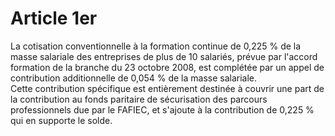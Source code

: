 # Article 1er

  
La cotisation conventionnelle à la formation continue de 0,225 % de la masse salariale des entreprises de plus de 10 salariés, prévue par l'accord formation de la branche du 23 octobre 2008, est complétée par un appel de contribution additionnelle de 0,054 % de la masse salariale.  
Cette contribution spécifique est entièrement destinée à couvrir une part de la contribution au fonds paritaire de sécurisation des parcours professionnels due par le FAFIEC, et s'ajoute à la contribution de 0,225 % qui en supporte le solde.

